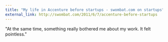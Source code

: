 ```yaml
---
title: "My life in Accenture before startups - swombat.com on startups"
external_link: http://swombat.com/2011/6/7/accenture-before-startups
---
```

"At the same time, something really bothered me about my work. It felt
pointless."

